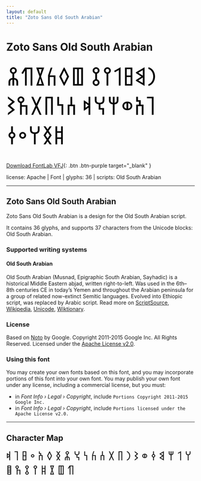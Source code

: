```yaml
---
layout: default
title: "Zoto Sans Old South Arabian"
---
```


# Zoto Sans Old South Arabian

<div contenteditable="true" style="font-family: Zoto Sans Old South Arabian; font-size: 4em; color:black; margin: 0.5em 0 0.5em 0; line-height: 1.4em;">
𐩧𐩣𐩳𐩡𐩺𐩻 𐩷𐩰𐩫𐩸𐩶𐩮 𐩴𐩱𐩥𐩢𐩭𐩵 𐩪𐩬𐩨𐩩𐩼𐩦 𐩹𐩯𐩠𐩲𐩤
</div>

[Download FontLab VFJ](https://downgit.github.io/#/home?url=https://github.com/fontlabcom/getgo-fonts/blob/main/getgo-fonts/apache/zotosans/zotosans-oldsoutharabian.ttf){: .btn .btn-purple target="_blank" }

license: Apache \| Font \| glyphs: 36 \| scripts: Old South Arabian

---


## Zoto Sans Old South Arabian

Zoto Sans Old South Arabian is a design for the Old South Arabian script.

It contains 36 glyphs, and supports 37 characters from the Unicode blocks: Old South Arabian.


### Supported writing systems


#### Old South Arabian

Old South Arabian (Musnad, Epigraphic South Arabian, Sayhadic) is a historical Middle Eastern abjad, written right-to-left. Was used in the 6th–8th centuries CE in today’s Yemen and throughout the Arabian peninsula for a group of related now-extinct Semitic languages. Evolved into Ethiopic script, was replaced by Arabic script. Read more on [ScriptSource](https://scriptsource.org/scr/Sarb), [Wikipedia](https://en.wikipedia.org/wiki/ISO_15924:Sarb), [Unicode](https://www.unicode.org/versions/Unicode13.0.0/ch10.pdf#G29209), [Wiktionary](https://en.wiktionary.org/wiki/Category:Old_South_Arabian_script).


### License

Based on [Noto](https://github.com/notofonts) by Google. Copyright 2011-2015 Google Inc. All Rights Reserved. Licensed under the [Apache License v2.0](https://www.apache.org/licenses/LICENSE-2.0.txt).

### Using this font

You may create your own fonts based on this font, and you may incorporate portions of this font into your own font. You may publish your own font under any license, including a commercial license, but you must:

- in _Font Info › Legal › Copyright_, include `Portions Copyright 2011-2015 Google Inc.`
- in _Font Info › Legal › Copyright_, include `Portions licensed under the Apache License v2.0.`


---

## Character Map

<div style="font-family: Zoto Sans Old South Arabian; font-size: 2em;">
𐩠 𐩡 𐩢 𐩣 𐩤 𐩥 𐩦 𐩧 𐩨 𐩩 𐩪 𐩫 𐩬 𐩭 𐩮 𐩯 𐩰 𐩱 𐩲 𐩳 𐩴 𐩵 𐩶 𐩷 𐩸 𐩹 𐩺 𐩻 𐩼 𐩿
</div>

